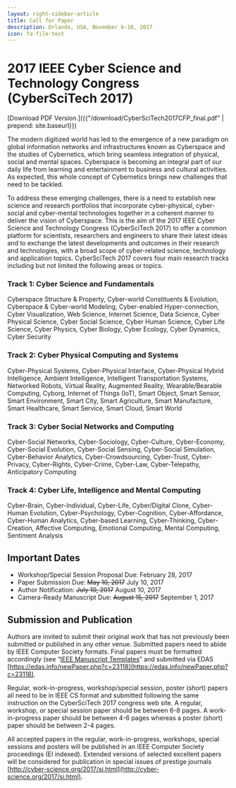 ```yaml
---
layout: right-sidebar-article
title: Call for Paper
description: Orlando, USA, November 6-10, 2017
icon: fa-file-text
---
```


# 2017 IEEE Cyber Science and Technology Congress (CyberSciTech 2017)

[Download PDF Version.]({{"/download/CyberSciTech2017CFP_final.pdf" | prepend: site.baseurl}})

The modern digitized world has led to the emergence of a new paradigm on global information networks and infrastructures known as Cyberspace and the studies of Cybernetics, which bring seamless integration of physical, social and mental spaces. Cyberspace is becoming an integral part of our daily life from learning and entertainment to business and cultural activities. As expected, this whole concept of Cybernetics brings new challenges that need to be tackled.

To address these emerging challenges, there is a need to establish new science and research portfolios that incorporate cyber-physical, cyber-social and cyber-mental technologies together in a coherent manner to deliver the vision of Cyberspace. This is the aim of the 2017 IEEE Cyber Science and Technology Congress (CyberSciTech 2017) to offer a common platform for scientists, researchers and engineers to share their latest ideas and to exchange the latest developments and outcomes in their research and technologies, with a broad scope of cyber-related science, technology and application topics. CyberSciTech 2017 covers four main research tracks including but not limited the following areas or topics. 

### Track 1: Cyber Science and Fundamentals

Cyberspace Structure & Property, Cyber-world Constituents & Evolution, Cyberspace & Cyber-world Modeling, Cyber-enabled Hyper-connection, Cyber Visualization, Web Science, Internet Science, Data Science, Cyber Physical Science, Cyber Social Science, Cyber Human Science, Cyber Life Science, Cyber Physics, Cyber Biology, Cyber Ecology, Cyber Dynamics, Cyber Security

### Track 2: Cyber Physical Computing and Systems

Cyber-Physical Systems, Cyber-Physical Interface, Cyber-Physical Hybrid Intelligence, Ambient Intelligence, Intelligent Transportation Systems, Networked Robots, Virtual Reality, Augmented Reality, Wearable/Bearable Computing, Cyborg, Internet of Things (IoT), Smart Object, Smart Sensor, Smart Environment, Smart City, Smart Agriculture, Smart Manufacture, Smart Healthcare, Smart Service, Smart Cloud, Smart World

### Track 3: Cyber Social Networks and Computing

Cyber-Social Networks, Cyber-Sociology, Cyber-Culture, Cyber-Economy, Cyber-Social Evolution, Cyber-Social Sensing, Cyber-Social Simulation, Cyber-Behavior Analytics, Cyber-Crowdsourcing, Cyber-Trust, Cyber-Privacy, Cyber-Rights, Cyber-Crime, Cyber-Law, Cyber-Telepathy, Anticipatory Computing

### Track 4: Cyber Life, Intelligence and Mental Computing 

Cyber-Brain, Cyber-Individual, Cyber-Life, Cyber/Digital Clone, Cyber-Human Evolution, Cyber-Psychology, Cyber-Cognition, Cyber-Affordance, Cyber-Human Analytics, Cyber-based Learning, Cyber-Thinking, Cyber-Creation, Affective Computing, Emotional Computing, Mental Computing, Sentiment Analysis

## Important Dates

- Workshop/Special Session Proposal Due: February 28, 2017
- Paper Submission Due: ~~May 10, 2017~~ July 10, 2017
- Author Notification: ~~July 10, 2017~~ August 10, 2017
- Camera-Ready Manuscript Due: ~~August 15, 2017~~ September 1, 2017

## Submission and Publication

Authors are invited to submit their original work that has not previously been submitted or published in any other venue. Submitted papers need to abide by IEEE Computer Society formats. Final papers must be formatted accordingly (see “[IEEE Manuscript Templates](http://cyber-science.org/2017/si.html)” and submitted via EDAS [https://edas.info/newPaper.php?c=23118](https://edas.info/newPaper.php?c=23118). 

Regular, work-in-progress, workshop/special session, poster (short) papers all need to be in IEEE CS format and submitted following the same instruction on the CyberSciTech 2017 congress web site. A regular, workshop, or special session paper should be between 6-8 pages. A work-in-progress paper should be between 4-6 pages whereas a poster (short) paper should be between 2-4 pages. 

All accepted papers in the regular, work-in-progress, workshops, special sessions and posters will be published in an IEEE Computer Society proceedings (EI indexed). Extended versions of selected excellent papers will be considered for publication in special issues of prestige journals [http://cyber-science.org/2017/si.html](http://cyber-science.org/2017/si.html).

